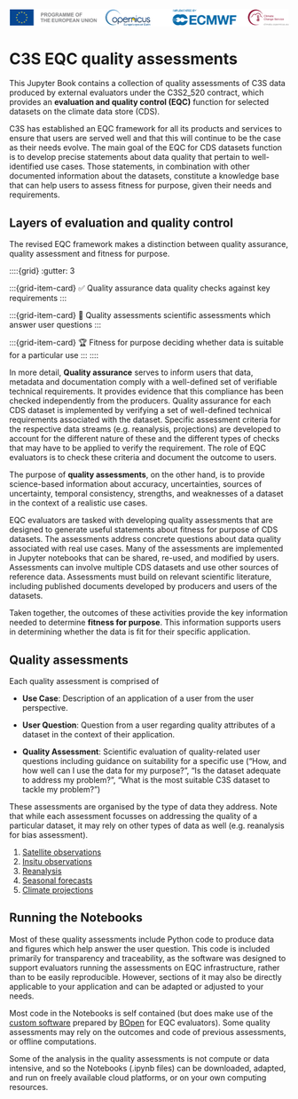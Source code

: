 ![logo](LogoLine_horizon_C3S.png)

# C3S EQC quality assessments

This Jupyter Book contains a collection of quality assessments of C3S data produced by external evaluators under the C3S2_520 contract, which provides an **evaluation and quality control (EQC)** function for selected datasets on the climate data store (CDS).

C3S has established an EQC framework for all its products and services to ensure that users are served well and that this will continue to be the case as their needs evolve. The main goal of the EQC for CDS datasets function is to develop precise statements about data quality that pertain to well-identified use cases. Those statements, in combination with other documented information about the datasets, constitute a knowledge base that can help users to assess fitness for purpose, given their needs and requirements.

## Layers of evaluation and quality control

The revised EQC framework makes a distinction between quality assurance, quality assessment and fitness for purpose.

::::{grid}
:gutter: 3

:::{grid-item-card} ✅ Quality assurance
data quality checks against key requirements
:::

:::{grid-item-card} 🧭 Quality assessments
scientific assessments which answer user questions
:::

:::{grid-item-card} 🏆 Fitness for purpose
deciding whether data is suitable for a particular use
:::
::::

In more detail, **Quality assurance** serves to inform users that data, metadata and documentation comply with a well-defined set of verifiable technical requirements. It provides evidence that this compliance has been checked independently from the producers. Quality assurance for each CDS dataset is implemented by verifying a set of well-defined technical requirements associated with the dataset. Specific assessment criteria for the respective data streams (e.g. reanalysis, projections) are developed to account for the different nature of these and the different types of checks that may have to be applied to verify the requirement. The role of EQC evaluators is to check these criteria and document the outcome to users.

The purpose of **quality assessments**, on the other hand, is to provide science-based information about accuracy, uncertainties, sources of uncertainty, temporal consistency, strengths, and weaknesses of a dataset in the context of a realistic use cases.

EQC evaluators are tasked with developing quality assessments that are designed to generate useful statements about fitness for purpose of CDS datasets. The assessments address concrete questions about data quality associated with real use cases. Many of the assessments are implemented in Jupyter notebooks that can be shared, re-used, and modified by users. Assessments can involve multiple CDS datasets and use other sources of reference data. Assessments must build on relevant scientific literature, including published documents developed by producers and users of the datasets.

Taken together, the outcomes of these activities provide the key information needed to determine **fitness for purpose**. This information supports users in determining whether the data is fit for their specific application.

## Quality assessments

Each quality assessment is comprised of

- **Use Case**: Description of an application of a user from the user perspective.

- **User Question**: Question from a user regarding quality attributes of a dataset in the context of their application.

- **Quality Assessment**: Scientific evaluation of quality-related user questions including guidance on suitability for a specific use (“How, and how well can I use the data for my purpose?”, “Is the dataset adequate to address my problem?”, “What is the most suitable C3S dataset to tackle my problem?”)

These assessments are organised by the type of data they address. Note that while each assessment focusses on addressing the quality of a particular dataset, it may rely on other types of data as well (e.g. reanalysis for bias assessment).

1. [Satellite observations](Satellite_ECVs/satellite.md)
1. [Insitu observations](In_Situ/insitu.md)
1. [Reanalysis](Reanalyses/reanalysis.md)
1. [Seasonal forecasts](Seasonal_Forecasts/seasonal.md)
1. [Climate projections](Climate_Projections/climate.md)

## Running the Notebooks

Most of these quality assessments include Python code to produce data and figures which help answer the user question. This code is included primarily for transparency and traceability, as the software was designed to support evaluators running the assessments on EQC infrastructure, rather than to be easily reproducible. However, sections of it may also be directly applicable to your application and can be adapted or adjusted to your needs.

Most code in the Notebooks is self contained (but does make use of the [custom software](https://github.com/bopen/c3s-eqc-automatic-quality-control/tree/main/c3s_eqc_automatic_quality_control) prepared by [BOpen](https://www.bopen.eu/) for EQC evaluators). Some quality assessments may rely on the outcomes and code of previous assessments, or offline computations.

Some of the analysis in the quality assessments is not compute or data intensive, and so the Notebooks (.ipynb files) can be downloaded, adapted, and run on freely available cloud platforms, or on your own computing resources.
